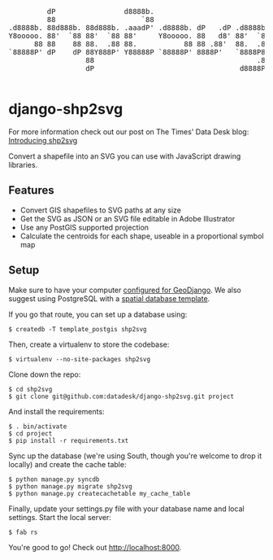 <pre>

         dP                d8888b.                            
         88                    `88                            
.d8888b. 88d888b. 88d888b. .aaadP' .d8888b. dP   .dP .d8888b. 
Y8ooooo. 88'  `88 88'  `88 88'     Y8ooooo. 88   d8' 88'  `88 
      88 88    88 88.  .88 88.           88 88 .88'  88.  .88 
`88888P' dP    dP 88Y888P' Y88888P `88888P' 8888P'   `8888P88 
                  88                                      .88 
                  dP                                  d8888P  

</pre>

django-shp2svg
==============

For more information check out our post on The Times' Data Desk blog: [Introducing shp2svg](http://datadesk.latimes.com/posts/2012/12/introducing-shp2svg/)

Convert a shapefile into an SVG you can use with JavaScript drawing libraries.

Features
--------

* Convert GIS shapefiles to SVG paths at any size
* Get the SVG as JSON or an SVG file editable in Adobe Illustrator
* Use any PostGIS supported projection
* Calculate the centroids for each shape, useable in a proportional symbol map

Setup
-----

Make sure to have your computer [configured for GeoDjango](https://docs.djangoproject.com/en/dev/ref/contrib/gis/tutorial/). We also suggest using PostgreSQL with a [spatial database template](https://docs.djangoproject.com/en/dev/ref/contrib/gis/install/postgis/#spatialdb-template).

If you go that route, you can set up a database using:

    $ createdb -T template_postgis shp2svg

Then, create a virtualenv to store the codebase:

    $ virtualenv --no-site-packages shp2svg

Clone down the repo:

    $ cd shp2svg
    $ git clone git@github.com:datadesk/django-shp2svg.git project

And install the requirements:

    $ . bin/activate
    $ cd project
    $ pip install -r requirements.txt

Sync up the database (we're using South, though you're welcome to drop it locally) and create the cache table:

    $ python manage.py syncdb
    $ python manage.py migrate shp2svg
    $ python manage.py createcachetable my_cache_table

Finally, update your settings.py file with your database name and local settings. Start the local server:

    $ fab rs

You're good to go! Check out [http://localhost:8000](http://localhost:8000).